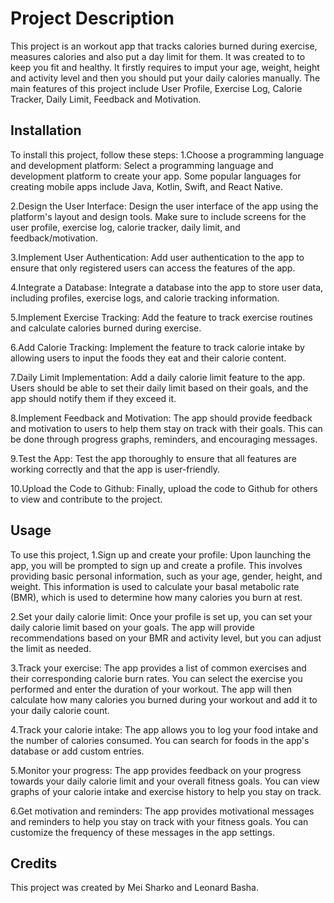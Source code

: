 # Project Description

This project is an workout app that tracks calories burned during exercise, measures calories and also put a day limit for them. 
It was created to to keep you fit and healthy. It firstly requires to imput your age, weight, height and activity level and then you should put your daily calories 
manually. 
The main features of this project include User Profile, Exercise Log, Calorie Tracker, Daily Limit, Feedback and Motivation.

## Installation

To install this project, follow these steps:
1.Choose a programming language and development platform: Select a programming language and development platform to create your app. Some popular languages for 
creating mobile apps include Java, Kotlin, Swift, and React Native.

2.Design the User Interface: Design the user interface of the app using the platform's layout and design tools. Make sure to include screens for the user profile, 
exercise log, calorie tracker, daily limit, and feedback/motivation.

3.Implement User Authentication: Add user authentication to the app to ensure that only registered users can access the features of the app.

4.Integrate a Database: Integrate a database into the app to store user data, including profiles, exercise logs, and calorie tracking information.

5.Implement Exercise Tracking: Add the feature to track exercise routines and calculate calories burned during exercise. 

6.Add Calorie Tracking: Implement the feature to track calorie intake by allowing users to input the foods they eat and their calorie content.

7.Daily Limit Implementation: Add a daily calorie limit feature to the app. Users should be able to set their daily limit based on their goals, and the app should 
notify them if they exceed it.

8.Implement Feedback and Motivation: The app should provide feedback and motivation to users to help them stay on track with their goals. This can be done through 
progress graphs, reminders, and encouraging messages.

9.Test the App: Test the app thoroughly to ensure that all features are working correctly and that the app is user-friendly.

10.Upload the Code to Github: Finally, upload the code to Github for others to view and contribute to the project.

## Usage

To use this project, 
1.Sign up and create your profile: Upon launching the app, you will be prompted to sign up and create a profile. This involves providing basic personal information, 
such as your age, gender, height, and weight. This information is used to calculate your basal metabolic rate (BMR), which is used to determine how many calories 
you burn at rest.

2.Set your daily calorie limit: Once your profile is set up, you can set your daily calorie limit based on your goals. The app will provide recommendations based on 
your BMR and activity level, but you can adjust the limit as needed.

3.Track your exercise: The app provides a list of common exercises and their corresponding calorie burn rates. You can select the exercise you performed and enter 
the duration of your workout. The app will then calculate how many calories you burned during your workout and add it to your daily calorie count.

4.Track your calorie intake: The app allows you to log your food intake and the number of calories consumed. You can search for foods in the app's database or add 
custom entries.

5.Monitor your progress: The app provides feedback on your progress towards your daily calorie limit and your overall fitness goals. You can view graphs of your 
calorie intake and exercise history to help you stay on track.

6.Get motivation and reminders: The app provides motivational messages and reminders to help you stay on track with your fitness goals. You can customize the 
frequency of these messages in the app settings.

## Credits

This project was created by Mei Sharko and Leonard Basha.
